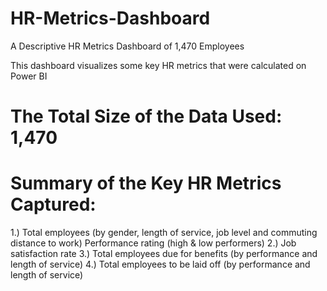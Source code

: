 # HR-Metrics-Dashboard
A Descriptive HR Metrics Dashboard of 1,470 Employees

This dashboard visualizes some key HR metrics that were calculated on Power BI

# The Total Size of the Data Used: 1,470

# Summary of the Key HR Metrics Captured:

1.) Total employees (by gender, length of service, job level and commuting distance to work) Performance rating (high & low performers) 2.) Job satisfaction rate 3.) Total employees due for benefits (by performance and length of service) 4.) Total employees to be laid off (by performance and length of service)
